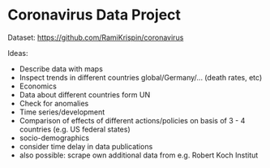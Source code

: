 # Coronavirus Data Project

Dataset: https://github.com/RamiKrispin/coronavirus

Ideas:

- Describe data with maps
- Inspect trends in different countries global/Germany/... (death rates, etc)
- Economics
- Data about different countries form UN
- Check for anomalies
- Time series/development
- Comparison of effects of different actions/policies on basis of 3 - 4 countries (e.g. US federal states)
- socio-demographics
- consider time delay in data publications
- also possible: scrape own additional data from e.g. Robert Koch Institut

